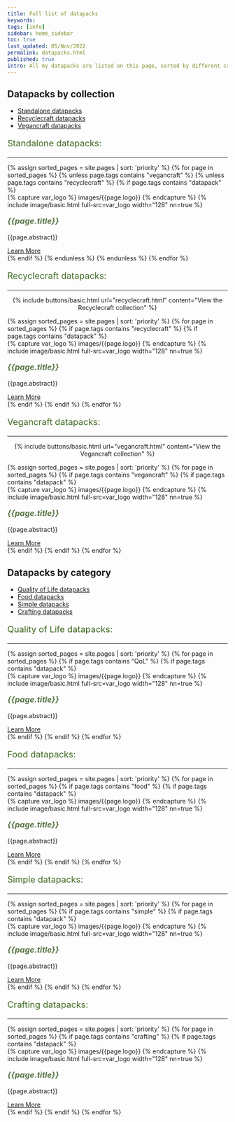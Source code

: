 ```yaml
---
title: Full list of datapacks
keywords: 
tags: [info]
sidebar: home_sidebar
toc: true
last_updated: 05/Nov/2022
permalink: datapacks.html
published: true
intro: All my datapacks are listed on this page, sorted by different criteria.
---
```


## Datapacks by collection

<ul id="profileTabs" class="nav nav-tabs">
    <li class="active"><a href="#standalone-tab" data-toggle="tab">Standalone datapacks</a></li>
    <li><a href="#recyclecraft-tab" data-toggle="tab">Recyclecraft datapacks</a></li>
    <li><a href="#vegancraft-tab" data-toggle="tab">Vegancraft datapacks</a></li>
</ul>

<div class="tab-content">
    <div role="tabpanel" class="tab-pane active" id="standalone-tab">
        <div class="col-lg-12">
            <p style="font-size:20px;color:#406b23;">Standalone datapacks:</p>
            <hr style="text-align:left;margin-left:0;margin-top:0;width:100%;">
        </div>
        <div class="row">
            {% assign sorted_pages = site.pages | sort: 'priority' %}
            {% for page in sorted_pages %}
            {% unless page.tags contains "vegancraft" %}
            {% unless page.tags contains "recyclecraft" %}
            {% if page.tags contains "datapack" %}
            <div class="col-md-4 col-sm-6">
                <div class="panel panel-default text-center">
                    <div class="panel-heading">
                        {% capture var_logo %}
                        images/{{page.logo}}
                        {% endcapture %}
                        {% include image/basic.html full-src=var_logo width="128" nn=true %}
                    </div>
                    <div class="panel-body">
                        <p style="font-size:18px;color:#587545;"><b><i>{{page.title}}</i></b></p>
                        <p>{{page.abstract}}</p>
                        <a href="{{page.permalink}}" class="btn btn-primary">Learn More</a>
                    </div>
                </div>
            </div>
            {% endif %}
            {% endunless %}
            {% endunless %}
            {% endfor %}
        </div>
    </div>
    <div role="tabpanel" class="tab-pane" id="recyclecraft-tab">
        <div class="col-lg-12">
            <p style="font-size:20px;color:#406b23;">Recyclecraft datapacks:</p>
            <hr style="text-align:left;margin-left:0;margin-top:0;width:100%;">
        </div>
        <p align=center>
        {% include buttons/basic.html url="recyclecraft.html" content="View the Recyclecraft collection" %}
        </p>
        <div class="row">
            {% assign sorted_pages = site.pages | sort: 'priority' %}
            {% for page in sorted_pages %}
            {% if page.tags contains "recyclecraft" %}
            {% if page.tags contains "datapack" %}
            <div class="col-md-4 col-sm-6">
                <div class="panel panel-default text-center">
                    <div class="panel-heading">
                        {% capture var_logo %}
                        images/{{page.logo}}
                        {% endcapture %}
                        {% include image/basic.html full-src=var_logo width="128" nn=true %}
                    </div>
                    <div class="panel-body">
                        <p style="font-size:18px;color:#587545;"><b><i>{{page.title}}</i></b></p>
                        <p>{{page.abstract}}</p>
                        <a href="{{page.permalink}}" class="btn btn-primary">Learn More</a>
                    </div>
                </div>
            </div>
            {% endif %}
            {% endif %}
            {% endfor %}
        </div>
    </div>
    <div role="tabpanel" class="tab-pane" id="vegancraft-tab">
        <div class="col-lg-12">
            <p style="font-size:20px;color:#406b23;">Vegancraft datapacks:</p>
            <hr style="text-align:left;margin-left:0;margin-top:0;width:100%;">
        </div>
        <p align=center>
        {% include buttons/basic.html url="vegancraft.html" content="View the Vegancraft collection" %}
        </p>
        <div class="row">
            {% assign sorted_pages = site.pages | sort: 'priority' %}
            {% for page in sorted_pages %}
            {% if page.tags contains "vegancraft" %}
            {% if page.tags contains "datapack" %}
            <div class="col-md-4 col-sm-6">
                <div class="panel panel-default text-center">
                    <div class="panel-heading">
                        {% capture var_logo %}
                        images/{{page.logo}}
                        {% endcapture %}
                        {% include image/basic.html full-src=var_logo width="128" nn=true %}
                    </div>
                    <div class="panel-body">
                        <p style="font-size:18px;color:#587545;"><b><i>{{page.title}}</i></b></p>
                        <p>{{page.abstract}}</p>
                        <a href="{{page.permalink}}" class="btn btn-primary">Learn More</a>
                    </div>
                </div>
            </div>
            {% endif %}
            {% endif %}
            {% endfor %}
        </div>
    </div>
</div>

## Datapacks by category

<ul id="profileTabs" class="nav nav-tabs">
    <li class="active"><a href="#qol-tab" data-toggle="tab">Quality of Life datapacks</a></li>
    <li><a href="#food-tab" data-toggle="tab">Food datapacks</a></li>
    <li><a href="#simple-tab" data-toggle="tab">Simple datapacks</a></li>
    <li><a href="#crafting-tab" data-toggle="tab">Crafting datapacks</a></li>
</ul>

<div class="tab-content">
    <div role="tabpanel" class="tab-pane active" id="qol-tab">
        <div class="col-lg-12">
            <p style="font-size:20px;color:#406b23;">Quality of Life datapacks:</p>
            <hr style="text-align:left;margin-left:0;margin-top:0;width:100%;">
        </div>
        <div class="row">
            {% assign sorted_pages = site.pages | sort: 'priority' %}
            {% for page in sorted_pages %}
            {% if page.tags contains "QoL" %}
            {% if page.tags contains "datapack" %}
            <div class="col-md-3 col-sm-6">
                <div class="panel panel-default text-center">
                    <div class="panel-heading">
                        {% capture var_logo %}
                        images/{{page.logo}}
                        {% endcapture %}
                        {% include image/basic.html full-src=var_logo width="128" nn=true %}
                    </div>
                    <div class="panel-body">
                        <p style="font-size:18px;color:#587545;"><b><i>{{page.title}}</i></b></p>
                        <p>{{page.abstract}}</p>
                        <a href="{{page.permalink}}" class="btn btn-primary">Learn More</a>
                    </div>
                </div>
            </div>
            {% endif %}
            {% endif %}
            {% endfor %}
        </div>
    </div>
    <div role="tabpanel" class="tab-pane" id="food-tab">
        <div class="col-lg-12">
            <p style="font-size:20px;color:#406b23;">Food datapacks:</p>
            <hr style="text-align:left;margin-left:0;margin-top:0;width:100%;">
        </div>
        <div class="row">
            {% assign sorted_pages = site.pages | sort: 'priority' %}
            {% for page in sorted_pages %}
            {% if page.tags contains "food" %}
            {% if page.tags contains "datapack" %}
            <div class="col-md-4 col-sm-6">
                <div class="panel panel-default text-center">
                    <div class="panel-heading">
                        {% capture var_logo %}
                        images/{{page.logo}}
                        {% endcapture %}
                        {% include image/basic.html full-src=var_logo width="128" nn=true %}
                    </div>
                    <div class="panel-body">
                        <p style="font-size:18px;color:#587545;"><b><i>{{page.title}}</i></b></p>
                        <p>{{page.abstract}}</p>
                        <a href="{{page.permalink}}" class="btn btn-primary">Learn More</a>
                    </div>
                </div>
            </div>
            {% endif %}
            {% endif %}
            {% endfor %}
        </div>
    </div>
    <div role="tabpanel" class="tab-pane" id="simple-tab">
        <div class="col-lg-12">
            <p style="font-size:20px;color:#406b23;">Simple datapacks:</p>
            <hr style="text-align:left;margin-left:0;margin-top:0;width:100%;">
        </div>
        <div class="row">
            {% assign sorted_pages = site.pages | sort: 'priority' %}
            {% for page in sorted_pages %}
            {% if page.tags contains "simple" %}
            {% if page.tags contains "datapack" %}
            <div class="col-md-4 col-sm-6">
                <div class="panel panel-default text-center">
                    <div class="panel-heading">
                        {% capture var_logo %}
                        images/{{page.logo}}
                        {% endcapture %}
                        {% include image/basic.html full-src=var_logo width="128" nn=true %}
                    </div>
                    <div class="panel-body">
                        <p style="font-size:18px;color:#587545;"><b><i>{{page.title}}</i></b></p>
                        <p>{{page.abstract}}</p>
                        <a href="{{page.permalink}}" class="btn btn-primary">Learn More</a>
                    </div>
                </div>
            </div>
            {% endif %}
            {% endif %}
            {% endfor %}
        </div>
    </div>
    <div role="tabpanel" class="tab-pane" id="crafting-tab">
        <div class="col-lg-12">
            <p style="font-size:20px;color:#406b23;">Crafting datapacks:</p>
            <hr style="text-align:left;margin-left:0;margin-top:0;width:100%;">
        </div>
        <div class="row">
            {% assign sorted_pages = site.pages | sort: 'priority' %}
            {% for page in sorted_pages %}
            {% if page.tags contains "crafting" %}
            {% if page.tags contains "datapack" %}
            <div class="col-md-4 col-sm-6">
                <div class="panel panel-default text-center">
                    <div class="panel-heading">
                        {% capture var_logo %}
                        images/{{page.logo}}
                        {% endcapture %}
                        {% include image/basic.html full-src=var_logo width="128" nn=true %}
                    </div>
                    <div class="panel-body">
                        <p style="font-size:18px;color:#587545;"><b><i>{{page.title}}</i></b></p>
                        <p>{{page.abstract}}</p>
                        <a href="{{page.permalink}}" class="btn btn-primary">Learn More</a>
                    </div>
                </div>
            </div>
            {% endif %}
            {% endif %}
            {% endfor %}
        </div>
    </div>
</div>